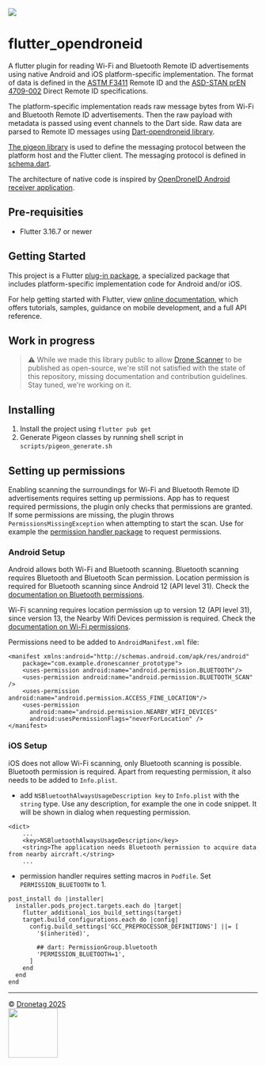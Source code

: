 <img src="./flutter_opendroneid_logo.png" />

# flutter_opendroneid

A flutter plugin for reading Wi-Fi and Bluetooth Remote ID advertisements using native Android and iOS platform-specific implementation. The format of data is defined in the [ASTM F3411](https://www.astm.org/f3411-22a.html) Remote ID and the [ASD-STAN prEN 4709-002](http://asd-stan.org/downloads/asd-stan-pren-4709-002-p1/) Direct Remote ID specifications.

The platform-specific implementation reads raw message bytes from Wi-Fi and Bluetooth Remote ID advertisements. Then the raw payload with metadata is passed using event channels to the Dart side. Raw data are parsed to Remote ID messages using [Dart-opendroneid library](https://github.com/dronetag/dart-opendroneid).

[The pigeon library](https://pub.dev/packages/pigeon) is used to define the messaging protocol between the platform host and the Flutter client. The messaging protocol is defined in [schema.dart](pigeon/schema.dart).

The architecture of native code is inspired by [OpenDroneID Android receiver application](https://github.com/opendroneid/receiver-android).

## Pre-requisities

- Flutter 3.16.7 or newer

## Getting Started

This project is a Flutter [plug-in package](https://flutter.dev/developing-packages/), a specialized package that includes platform-specific implementation code for Android and/or iOS.

For help getting started with Flutter, view
[online documentation](https://flutter.dev/docs), which offers tutorials,
samples, guidance on mobile development, and a full API reference.

## Work in progress

> ⚠️ While we made this library public to allow [Drone Scanner](https://github.com/dronetag/drone-scanner) to be published as open-source, we're still not satisfied with the state of this repository, missing documentation and contribution guidelines. Stay tuned, we're working on it.

## Installing

1. Install the project using `flutter pub get`
2. Generate Pigeon classes by running shell script in `scripts/pigeon_generate.sh`

## Setting up permissions

Enabling scanning the surroundings for Wi-Fi and Bluetooth Remote ID advertisements requires setting up permissions. App has to request required permissions, the plugin only checks that permissions are granted. If some permissions are missing, the plugin throws `PermissionsMissingException` when attempting to start the scan. Use for example the [permission handler package](https://pub.dev/packages/permission_handler) to request permissions.


### Android Setup
Android allows both Wi-Fi and Bluetooth scanning. Bluetooth scanning requires Bluetooth and Bluetooth Scan permission. Location permission is required for Bluetooth scanning since Android 12 (API level 31).
Check the [documentation on Bluetooth permissions](https://developer.android.com/develop/connectivity/bluetooth/bt-permissions).

Wi-Fi scanning requires location permission up to version 12 (API level 31), since version 13, the Nearby Wifi Devices permission is required.
Check the [documentation on Wi-Fi permissions](https://developer.android.com/develop/connectivity/wifi/wifi-permissions).

Permissions need to be added to `AndroidManifest.xml` file:

```
<manifest xmlns:android="http://schemas.android.com/apk/res/android"
    package="com.example.dronescanner_prototype">
    <uses-permission android:name="android.permission.BLUETOOTH"/>
    <uses-permission android:name="android.permission.BLUETOOTH_SCAN" />
    <uses-permission android:name="android.permission.ACCESS_FINE_LOCATION"/>
    <uses-permission
      android:name="android.permission.NEARBY_WIFI_DEVICES"
      android:usesPermissionFlags="neverForLocation" />
</manifest>
```

### iOS Setup

iOS does not allow Wi-Fi scanning, only Bluetooth scanning is possible. Bluetooth permission is required. Apart from requesting permission, it also needs to be added to `Info.plist`.

- add `NSBluetoothAlwaysUsageDescription key` to `Info.plist` with the `string` type. Use any description, for example the one in code snippet. It will be shown in dialog when requesting permission.
```
<dict>
    ...
    <key>NSBluetoothAlwaysUsageDescription</key>
    <string>The application needs Bluetooth permission to acquire data from nearby aircraft.</string>
    ...
```

- permission handler requires setting macros in `Podfile`. Set `PERMISSION_BLUETOOTH` to 1.
```
post_install do |installer|
  installer.pods_project.targets.each do |target|
    flutter_additional_ios_build_settings(target)
    target.build_configurations.each do |config|
      config.build_settings['GCC_PREPROCESSOR_DEFINITIONS'] ||= [
        '$(inherited)',

        ## dart: PermissionGroup.bluetooth
        'PERMISSION_BLUETOOTH=1',
      ]
    end
  end
end
```

---

&copy; [Dronetag 2025](https://www.dronetag.cz)  
<a href="https://www.dronetag.cz"><img src="http://dronetag-media.s3.eu-north-1.amazonaws.com/d69bc916-7137-469c-88c4-22b7ad0cdf33.png" width="100" /></a>